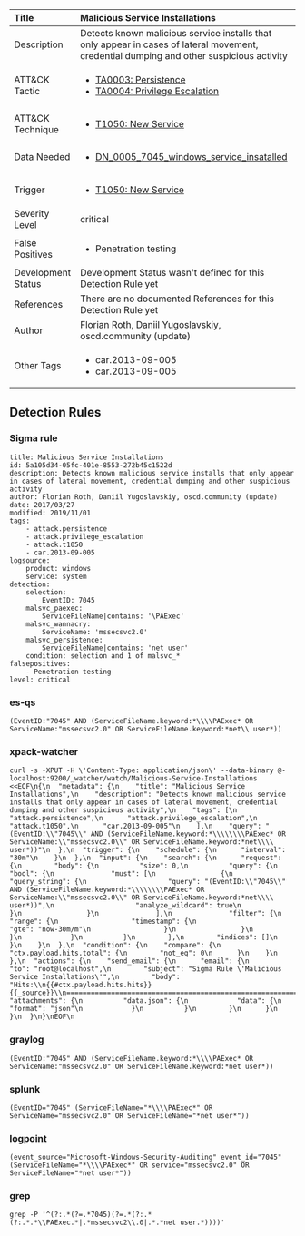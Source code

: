 | Title                | Malicious Service Installations                                                                                                                                                 |
|:---------------------|:------------------------------------------------------------------------------------------------------------------------------------------------------------|
| Description          | Detects known malicious service installs that only appear in cases of lateral movement, credential dumping and other suspicious activity                                                                                                                                           |
| ATT&amp;CK Tactic    |  <ul><li>[TA0003: Persistence](https://attack.mitre.org/tactics/TA0003)</li><li>[TA0004: Privilege Escalation](https://attack.mitre.org/tactics/TA0004)</li></ul>  |
| ATT&amp;CK Technique | <ul><li>[T1050: New Service](https://attack.mitre.org/techniques/T1050)</li></ul>  |
| Data Needed          | <ul><li>[DN_0005_7045_windows_service_insatalled](../Data_Needed/DN_0005_7045_windows_service_insatalled.md)</li></ul>  |
| Trigger              | <ul><li>[T1050: New Service](../Triggers/T1050.md)</li></ul>  |
| Severity Level       | critical |
| False Positives      | <ul><li>Penetration testing</li></ul>  |
| Development Status   |  Development Status wasn't defined for this Detection Rule yet  |
| References           |  There are no documented References for this Detection Rule yet  |
| Author               | Florian Roth, Daniil Yugoslavskiy, oscd.community (update) |
| Other Tags           | <ul><li>car.2013-09-005</li><li>car.2013-09-005</li></ul> | 

## Detection Rules

### Sigma rule

```
title: Malicious Service Installations
id: 5a105d34-05fc-401e-8553-272b45c1522d
description: Detects known malicious service installs that only appear in cases of lateral movement, credential dumping and other suspicious activity
author: Florian Roth, Daniil Yugoslavskiy, oscd.community (update)
date: 2017/03/27
modified: 2019/11/01
tags:
    - attack.persistence
    - attack.privilege_escalation
    - attack.t1050
    - car.2013-09-005
logsource:
    product: windows
    service: system
detection:
    selection:
        EventID: 7045
    malsvc_paexec:
        ServiceFileName|contains: '\PAExec'
    malsvc_wannacry:
        ServiceName: 'mssecsvc2.0'
    malsvc_persistence:
        ServiceFileName|contains: 'net user'
    condition: selection and 1 of malsvc_*
falsepositives: 
    - Penetration testing
level: critical

```





### es-qs
    
```
(EventID:"7045" AND (ServiceFileName.keyword:*\\\\PAExec* OR ServiceName:"mssecsvc2.0" OR ServiceFileName.keyword:*net\\ user*))
```


### xpack-watcher
    
```
curl -s -XPUT -H \'Content-Type: application/json\' --data-binary @- localhost:9200/_watcher/watch/Malicious-Service-Installations <<EOF\n{\n  "metadata": {\n    "title": "Malicious Service Installations",\n    "description": "Detects known malicious service installs that only appear in cases of lateral movement, credential dumping and other suspicious activity",\n    "tags": [\n      "attack.persistence",\n      "attack.privilege_escalation",\n      "attack.t1050",\n      "car.2013-09-005"\n    ],\n    "query": "(EventID:\\"7045\\" AND (ServiceFileName.keyword:*\\\\\\\\PAExec* OR ServiceName:\\"mssecsvc2.0\\" OR ServiceFileName.keyword:*net\\\\ user*))"\n  },\n  "trigger": {\n    "schedule": {\n      "interval": "30m"\n    }\n  },\n  "input": {\n    "search": {\n      "request": {\n        "body": {\n          "size": 0,\n          "query": {\n            "bool": {\n              "must": [\n                {\n                  "query_string": {\n                    "query": "(EventID:\\"7045\\" AND (ServiceFileName.keyword:*\\\\\\\\PAExec* OR ServiceName:\\"mssecsvc2.0\\" OR ServiceFileName.keyword:*net\\\\ user*))",\n                    "analyze_wildcard": true\n                  }\n                }\n              ],\n              "filter": {\n                "range": {\n                  "timestamp": {\n                    "gte": "now-30m/m"\n                  }\n                }\n              }\n            }\n          }\n        },\n        "indices": []\n      }\n    }\n  },\n  "condition": {\n    "compare": {\n      "ctx.payload.hits.total": {\n        "not_eq": 0\n      }\n    }\n  },\n  "actions": {\n    "send_email": {\n      "email": {\n        "to": "root@localhost",\n        "subject": "Sigma Rule \'Malicious Service Installations\'",\n        "body": "Hits:\\n{{#ctx.payload.hits.hits}}{{_source}}\\n================================================================================\\n{{/ctx.payload.hits.hits}}",\n        "attachments": {\n          "data.json": {\n            "data": {\n              "format": "json"\n            }\n          }\n        }\n      }\n    }\n  }\n}\nEOF\n
```


### graylog
    
```
(EventID:"7045" AND (ServiceFileName.keyword:*\\\\PAExec* OR ServiceName:"mssecsvc2.0" OR ServiceFileName.keyword:*net user*))
```


### splunk
    
```
(EventID="7045" (ServiceFileName="*\\\\PAExec*" OR ServiceName="mssecsvc2.0" OR ServiceFileName="*net user*"))
```


### logpoint
    
```
(event_source="Microsoft-Windows-Security-Auditing" event_id="7045" (ServiceFileName="*\\\\PAExec*" OR service="mssecsvc2.0" OR ServiceFileName="*net user*"))
```


### grep
    
```
grep -P '^(?:.*(?=.*7045)(?=.*(?:.*(?:.*.*\\PAExec.*|.*mssecsvc2\\.0|.*.*net user.*))))'
```



